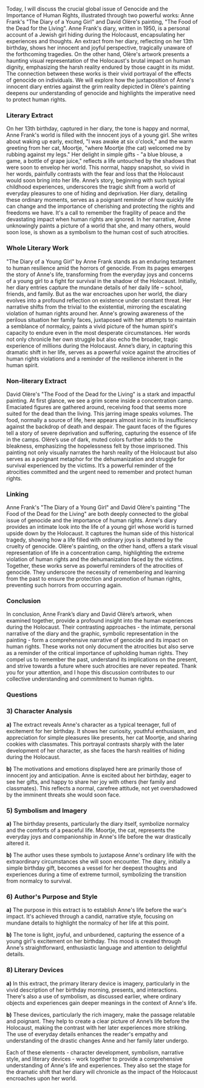 
Today, I will discuss the crucial global issue of Genocide and the Importance of Human Rights, illustrated through two powerful works: Anne Frank's "The Diary of a Young Girl" and David Olère's painting, "The Food of the Dead for the Living". Anne Frank's diary, written in 1950, is a personal account of a Jewish girl hiding during the Holocaust, encapsulating her experiences and thoughts. An extract from her diary, reflecting on her 13th birthday, shows her innocent and joyful perspective, tragically unaware of the forthcoming tragedies. On the other hand, Olère's artwork presents a haunting visual representation of the Holocaust's brutal impact on human dignity, emphasizing the harsh reality endured by those caught in its midst. The connection between these works is their vivid portrayal of the effects of genocide on individuals. We will explore how the juxtaposition of Anne's innocent diary entries against the grim reality depicted in Olère's painting deepens our understanding of genocide and highlights the imperative need to protect human rights.
### Literary Extract
On her 13th birthday, captured in her diary, the tone is happy and normal, Anne Frank's world is filled with the innocent joys of a young girl. She writes about waking up early, excited, "I was awake at six o'clock," and the warm greeting from her cat, Moortje, "where Moortje (the cat) welcomed me by rubbing against my legs." Her delight in simple gifts - "a blue blouse, a game, a bottle of grape juice," reflects a life untouched by the shadows that were soon to envelop her world. This normal, happy snapshot, so vivid in her words, painfully contrasts with the fear and loss that the Holocaust would soon bring into her life. Anne’s story, beginning with such typical childhood experiences, underscores the tragic shift from a world of everyday pleasures to one of hiding and deprivation. Her diary, detailing these ordinary moments, serves as a poignant reminder of how quickly life can change and the importance of cherishing and protecting the rights and freedoms we have. It's a call to remember the fragility of peace and the devastating impact when human rights are ignored. In her narrative, Anne unknowingly paints a picture of a world that she, and many others, would soon lose, is shown as a symbolism to the human cost of such atrocities.
### Whole Literary Work
"The Diary of a Young Girl" by Anne Frank stands as an enduring testament to human resilience amid the horrors of genocide. From its pages emerges the story of Anne's life, transforming from the everyday joys and concerns of a young girl to a fight for survival in the shadow of the Holocaust. Initially, her diary entries capture the mundane details of her daily life – school, friends, and family. But as the war encroaches upon her world, the diary evolves into a profound reflection on existence under constant threat. Her narrative shifts from the trivial to the existential, mirroring the escalating violation of human rights around her. Anne's growing awareness of the perilous situation her family faces, juxtaposed with her attempts to maintain a semblance of normalcy, paints a vivid picture of the human spirit's capacity to endure even in the most desperate circumstances. Her words not only chronicle her own struggle but also echo the broader, tragic experience of millions during the Holocaust. Anne’s diary, in capturing this dramatic shift in her life, serves as a powerful voice against the atrocities of human rights violations and a reminder of the resilience inherent in the human spirit.
### Non-literary Extract
David Olère's "The Food of the Dead for the Living" is a stark and impactful painting. At first glance, we see a grim scene inside a concentration camp. Emaciated figures are gathered around, receiving food that seems more suited for the dead than the living. This jarring image speaks volumes. The food, normally a source of life, here appears almost ironic in its insufficiency against the backdrop of death and despair. The gaunt faces of the figures tell a story of severe deprivation and suffering, capturing the essence of life in the camps. Olère’s use of dark, muted colors further adds to the bleakness, emphasizing the hopelessness felt by those imprisoned. This painting not only visually narrates the harsh reality of the Holocaust but also serves as a poignant metaphor for the dehumanization and struggle for survival experienced by the victims. It’s a powerful reminder of the atrocities committed and the urgent need to remember and protect human rights.
### Linking
Anne Frank's "The Diary of a Young Girl" and David Olère's painting "The Food of the Dead for the Living" are both deeply connected to the global issue of genocide and the importance of human rights. Anne's diary provides an intimate look into the life of a young girl whose world is turned upside down by the Holocaust. It captures the human side of this historical tragedy, showing how a life filled with ordinary joys is shattered by the cruelty of genocide. Olère's painting, on the other hand, offers a stark visual representation of life in a concentration camp, highlighting the extreme violation of human rights and the dehumanization faced by the victims. Together, these works serve as powerful reminders of the atrocities of genocide. They underscore the necessity of remembering and learning from the past to ensure the protection and promotion of human rights, preventing such horrors from occurring again.
### Conclusion
In conclusion, Anne Frank’s diary and David Olère’s artwork, when examined together, provide a profound insight into the human experiences during the Holocaust. Their contrasting approaches - the intimate, personal narrative of the diary and the graphic, symbolic representation in the painting - form a comprehensive narrative of genocide and its impact on human rights. These works not only document the atrocities but also serve as a reminder of the critical importance of upholding human rights. They compel us to remember the past, understand its implications on the present, and strive towards a future where such atrocities are never repeated. Thank you for your attention, and I hope this discussion contributes to our collective understanding and commitment to human rights.
### Questions
### 3) Character Analysis

**a)** The extract reveals Anne's character as a typical teenager, full of excitement for her birthday. It shows her curiosity, youthful enthusiasm, and appreciation for simple pleasures like presents, her cat Moortje, and sharing cookies with classmates. This portrayal contrasts sharply with the later development of her character, as she faces the harsh realities of hiding during the Holocaust.

**b)** The motivations and emotions displayed here are primarily those of innocent joy and anticipation. Anne is excited about her birthday, eager to see her gifts, and happy to share her joy with others (her family and classmates). This reflects a normal, carefree attitude, not yet overshadowed by the imminent threats she would soon face.

### 5) Symbolism and Imagery

**a)** The birthday presents, particularly the diary itself, symbolize normalcy and the comforts of a peaceful life. Moortje, the cat, represents the everyday joys and companionship in Anne's life before the war drastically altered it.

**b)** The author uses these symbols to juxtapose Anne's ordinary life with the extraordinary circumstances she will soon encounter. The diary, initially a simple birthday gift, becomes a vessel for her deepest thoughts and experiences during a time of extreme turmoil, symbolizing the transition from normalcy to survival.

### 6) Author's Purpose and Style

**a)** The purpose in this extract is to establish Anne's life before the war's impact. It's achieved through a candid, narrative style, focusing on mundane details to highlight the normalcy of her life at this point.

**b)** The tone is light, joyful, and unburdened, capturing the essence of a young girl's excitement on her birthday. This mood is created through Anne's straightforward, enthusiastic language and attention to delightful details.

### 8) Literary Devices

**a)** In this extract, the primary literary device is imagery, particularly in the vivid description of her birthday morning, presents, and interactions. There's also a use of symbolism, as discussed earlier, where ordinary objects and experiences gain deeper meanings in the context of Anne's life.

**b)** These devices, particularly the rich imagery, make the passage relatable and poignant. They help to create a clear picture of Anne’s life before the Holocaust, making the contrast with her later experiences more striking. The use of everyday details enhances the reader's empathy and understanding of the drastic changes Anne and her family later undergo.

Each of these elements - character development, symbolism, narrative style, and literary devices - work together to provide a comprehensive understanding of Anne's life and experiences. They also set the stage for the dramatic shift that her diary will chronicle as the impact of the Holocaust encroaches upon her world.